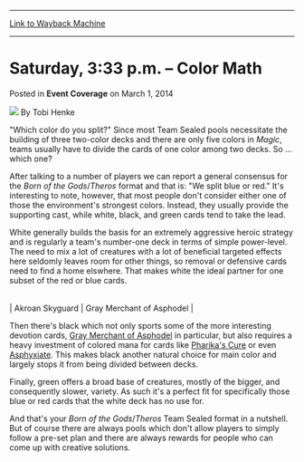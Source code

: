 
---
[Link to Wayback Machine](https://web.archive.org/web/20220703121644/https://magic.wizards.com/en/articles/archive/event-coverage/saturday-333-pm-%E2%80%93-color-math-2014-03-01)

[_metadata_:author]:- "Tobi Henke"
[_metadata_:description]:- "`Which color do you split?` Since most Team Sealed pools necessitate the building of three two-color decks and there are only five colors in Magic, teams usually have to divide the cards of one color among two decks. So ... which one? After talking to a number of players we can report a general consensus for the Born of the Gods/Theros format and that is: `We split blue or"
[_metadata_:generator]:- "Drupal 7 (http://drupal.org)"
[_metadata_:node]:- "318306"
[_metadata_:publish_date]:- "2014-03-01"
[_metadata_:source]:- "div-main-content"
[_metadata_:title]:- "Saturday, 3:33 p.m. – Color Math"
[_metadata_:wayback_capture_timestamp]:- "2022-07-03 12:16:44"
[_metadata_:wayback_raw_url]:- "https://web.archive.org/web/20220703121644id_/https://magic.wizards.com/en/articles/archive/event-coverage/saturday-333-pm-%E2%80%93-color-math-2014-03-01"
[_metadata_:wayback_url]:- "https://magic.wizards.com/en/articles/archive/event-coverage/saturday-333-pm-%E2%80%93-color-math-2014-03-01"
---


Saturday, 3:33 p.m. – Color Math
================================



 Posted in **Event Coverage**
 on March 1, 2014 






![](https://media.magic.wizards.com/styles/auth_small/public/images/person/henke_author.jpg)
By Tobi Henke












"Which color do you split?" Since most Team Sealed pools necessitate the building of three two-color decks and there are only five colors in *Magic*, teams usually have to divide the cards of one color among two decks. So ... which one?


After talking to a number of players we can report a general consensus for the *Born of the Gods*/*Theros* format and that is: "We split blue or red." It's interesting to note, however, that most people don't consider either one of those the environment's strongest colors. Instead, they usually provide the supporting cast, while white, black, and green cards tend to take the lead.


White generally builds the basis for an extremely aggressive heroic strategy and is regularly a team's number-one deck in terms of simple power-level. The need to mix a lot of creatures with a lot of beneficial targeted effects here seldomly leaves room for other things, so removal or defensive cards need to find a home elswhere. That makes white the ideal partner for one subset of the red or blue cards.




|  |  |
| --- | --- |
| 
Akroan Skyguard
 | 
Gray Merchant of Asphodel
 |


Then there's black which not only sports some of the more interesting devotion cards, [Gray Merchant of Asphodel](https://gatherer.wizards.com/Pages/Card/Details.aspx?name=Gray+Merchant+of+Asphodel) in particular, but also requires a heavy investment of colored mana for cards like [Pharika's Cure](https://gatherer.wizards.com/Pages/Card/Details.aspx?name=Pharika%27s+Cure) or even [Asphyxiate](https://gatherer.wizards.com/Pages/Card/Details.aspx?name=Asphyxiate). This makes black another natural choice for main color and largely stops it from being divided between decks.


Finally, green offers a broad base of creatures, mostly of the bigger, and consequently slower, variety. As such it's a perfect fit for specifically those blue or red cards that the white deck has no use for.


And that's your *Born of the Gods*/*Theros* Team Sealed format in a nutshell. But of course there are always pools which don't allow players to simply follow a pre-set plan and there are always rewards for people who can come up with creative solutions.








